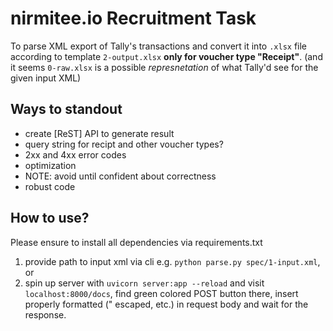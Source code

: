 # nirmitee.io Recruitment Task

To parse XML export of Tally's transactions and convert it into `.xlsx` file according to template <!--(which, hopefully, is generated by one of Tally's softwares)--> `2-output.xlsx` **only for voucher type "Receipt"**. (and it seems `0-raw.xlsx` is a possible *represnetation* of what Tally'd see for the given input XML)

## Ways to standout

 * create [ReST] API to generate result
  * query string for recipt and other voucher types?
  * 2xx and 4xx error codes
 * optimization
  * NOTE: avoid until confident about correctness
 * robust code

## How to use?

Please ensure to install all dependencies via requirements.txt

 1. provide path to input xml via cli e.g. `python parse.py spec/1-input.xml`, or
 2. spin up server with `uvicorn server:app --reload` and visit `localhost:8000/docs`, find green colored POST button there, insert properly formatted (" escaped, etc.) in request body and wait for the response.
